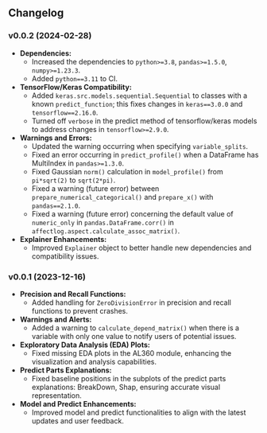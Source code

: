 ## Changelog

### v0.0.2 (2024-02-28)

* **Dependencies:**
  * Increased the dependencies to `python>=3.8`, `pandas>=1.5.0`, `numpy>=1.23.3`.
  * Added `python==3.11` to CI.
* **TensorFlow/Keras Compatibility:**
  * Added `keras.src.models.sequential.Sequential` to classes with a known `predict_function`; this fixes changes in `keras==3.0.0` and `tensorflow==2.16.0`.
  * Turned off `verbose` in the predict method of tensorflow/keras models to address changes in `tensorflow>=2.9.0`.
* **Warnings and Errors:**
  * Updated the warning occurring when specifying `variable_splits`.
  * Fixed an error occurring in `predict_profile()` when a DataFrame has MultiIndex in `pandas>=1.3.0`.
  * Fixed Gaussian `norm()` calculation in `model_profile()` from `pi*sqrt(2)` to `sqrt(2*pi)`.
  * Fixed a warning (future error) between `prepare_numerical_categorical()` and `prepare_x()` with `pandas==2.1.0`.
  * Fixed a warning (future error) concerning the default value of `numeric_only` in `pandas.DataFrame.corr()` in `affectlog.aspect.calculate_assoc_matrix()`.
* **Explainer Enhancements:**
  * Improved `Explainer` object to better handle new dependencies and compatibility issues.

### v0.0.1 (2023-12-16) 

* **Precision and Recall Functions:**
  * Added handling for `ZeroDivisionError` in precision and recall functions to prevent crashes.
* **Warnings and Alerts:**
  * Added a warning to `calculate_depend_matrix()` when there is a variable with only one value to notify users of potential issues.
* **Exploratory Data Analysis (EDA) Plots:**
  * Fixed missing EDA plots in the AL360 module, enhancing the visualization and analysis capabilities.
* **Predict Parts Explanations:**
  * Fixed baseline positions in the subplots of the predict parts explanations: BreakDown, Shap, ensuring accurate visual representation.
* **Model and Predict Enhancements:**
  * Improved model and predict functionalities to align with the latest updates and user feedback.

